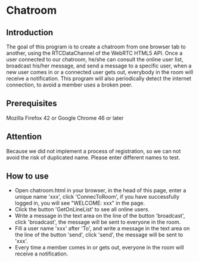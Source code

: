 # Chatroom

## Introduction
The goal of this program is to create a chatroom from one browser tab to another, using the RTCDataChannel of the WebRTC HTML5 API. Once a user connected to our chatroom, he/she can consult the online user list, broadcast his/her message, and send a message to a specific user, when a new user comes in or a connected user gets out, everybody in the room will receive a notification. This program will also periodically detect the internet connection, to avoid a member uses a broken peer.

## Prerequisites
Mozilla Firefox 42 or Google Chrome 46 or later

## Attention
Because we did not implement a process of registration, so we can not avoid the risk of duplicated name. Please enter different names to test.

## How to use
- Open chatroom.html in your browser, in the head of this page, enter a unique name 'xxx', click 'ConnecToRoom', if you have successfully logged in, you will see "WELCOME: xxx" in the page.
- Click the button 'GetOnLineList' to see all online users.
- Write a message in the text area on the line of the button 'broadcast', click 'broadcast', the message will be sent to everyone in the room.
- Fill a user name 'xxx' after 'To', and write a message in the text area on the line of the button 'send', click 'send', the message will be sent to 'xxx'.
- Every time a member comes in or gets out, everyone in the room will receive a notification.

